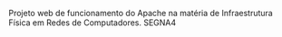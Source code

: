 Projeto web de funcionamento do Apache na matéria de Infraestrutura Física em Redes de Computadores. SEGNA4

